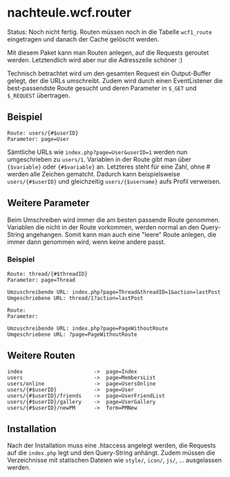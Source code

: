 nachteule.wcf.router
====================

Status: Noch nicht fertig. Routen müssen noch in die Tabelle `wcf1_route`
eingetragen und danach der Cache gelöscht werden.

Mit diesem Paket kann man Routen anlegen, auf die Requests geroutet werden.
Letztendlich wird aber nur die Adresszeile schöner :)

Technisch betrachtet wird um den gesamten Request ein Output-Buffer gelegt,
der die URLs umschreibt. Zudem wird durch einen EventListener die
best-passendste Route gesucht und deren Parameter in `$_GET` und `$_REQUEST`
übertragen.

Beispiel
--------

```
Route: users/{#$userID}
Parameter: page=User
```

Sämtliche URLs wie `index.php?page=User&userID=1` werden nun umgeschrieben zu
`users/1`. Variablen in der Route gibt man über `{$variable}` oder `{#$variable}` an.
Letzteres steht für eine Zahl, ohne # werden alle Zeichen gematcht. Dadurch kann
beispielsweise `users/{#$userID}` und gleichzeitig `users/{$username}` aufs Profil verweisen.

Weitere Parameter
-----------------

Beim Umschreiben wird immer die am besten passende Route genommen.
Variablen die nicht in der Route vorkommen, werden normal an den Query-String
angehangen. Somit kann man auch eine "leere" Route anlegen, die immer dann
genommen wird, wenn keine andere passt.

### Beispiel

```
Route: thread/{#$threadID}
Parameter: page=Thread

Umzuschreibende URL: index.php?page=Thread&threadID=1&action=lastPost
Umgeschriebene URL: thread/1?action=lastPost

Route:
Parameter:

Umzuschreibende URL: index.php?page=PageWithoutRoute
Umgeschriebene URL: ?page=PageWithoutRoute
```

Weitere Routen
--------------

```
index						->	page=Index
users						->	page=MembersList
users/online				->	page=UsersOnline
users/{#$userID}			->	page=User
users/{#$userID}/friends	->	page=UserFriendList
users/{#$userID}/gallery	->	page=UserGallery
users/{#$userID}/newPM		->	form=PMNew
```

Installation
------------

Nach der Installation muss eine .htaccess angelegt werden, die Requests
auf die `index.php` legt und den Query-String anhängt. Zudem müssen die
Verzeichnisse mit statischen Dateien wie `style/`, `icon/`, `js/`, ...
ausgelassen werden.
